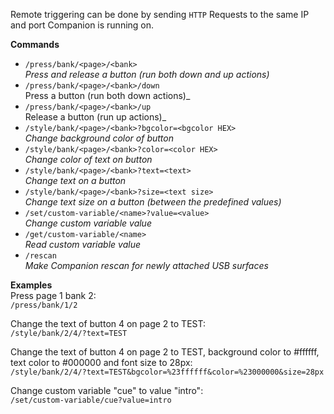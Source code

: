 Remote triggering can be done by sending `HTTP` Requests to the same IP and port Companion is running on.

**Commands**

- `/press/bank/<page>/<bank>`  
  _Press and release a button (run both down and up actions)_
- `/press/bank/<page>/<bank>/down`  
   Press a button (run both down actions)_
- `/press/bank/<page>/<bank>/up`  
   Release a button (run up actions)_
- `/style/bank/<page>/<bank>?bgcolor=<bgcolor HEX>`  
  _Change background color of button_
- `/style/bank/<page>/<bank>?color=<color HEX>`  
  _Change color of text on button_
- `/style/bank/<page>/<bank>?text=<text>`  
  _Change text on a button_
- `/style/bank/<page>/<bank>?size=<text size>`  
  _Change text size on a button (between the predefined values)_
- `/set/custom-variable/<name>?value=<value>`  
  _Change custom variable value_
- `/get/custom-variable/<name>`  
    _Read custom variable value_
- `/rescan`  
  _Make Companion rescan for newly attached USB surfaces_


**Examples**  
Press page 1 bank 2:  
`/press/bank/1/2`

Change the text of button 4 on page 2 to TEST:  
`/style/bank/2/4/?text=TEST`

Change the text of button 4 on page 2 to TEST, background color to #ffffff, text color to #000000 and font size to 28px:  
`/style/bank/2/4/?text=TEST&bgcolor=%23ffffff&color=%23000000&size=28px`

Change custom variable "cue" to value "intro":  
`/set/custom-variable/cue?value=intro`
